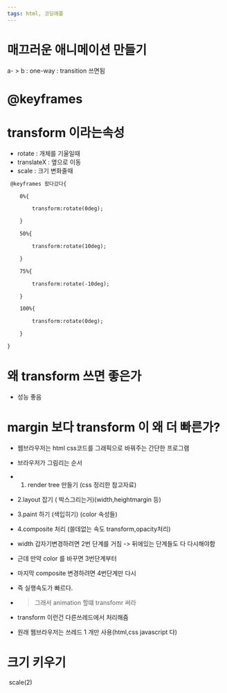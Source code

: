 ```yaml
---
tags: html, 코딩애플
---
```

# 매끄러운 애니메이션 만들기

a- > b
: one-way  : transition 쓰면됨


# @keyframes

# transform 이라는속성

- rotate : 개체를 기울일때
- translateX : 옆으로 이동
- scale : 크기 변화줄때

``` HTML
 @keyframes 왔다갔다{

    0%{

        transform:rotate(0deg);

    }

    50%{

        transform:rotate(10deg);

    }

    75%{

        transform:rotate(-10deg);

    }

    100%{

        transform:rotate(0deg);

    }

}
```

# 왜 transform 쓰면 좋은가

- 성능 좋음

# margin 보다 transform 이 왜 더 빠른가?

- 웹브라우저는 html css코드를 그래픽으로 바꿔주는 간단한 프로그램
- 브라우저가 그림리는 순서
- 1. render tree 만들기 (css 정리한 참고자료)
- 2.layout 잡기 ( 박스그리는거)(width,heightmargin 등)
- 3.paint 하기 (색입히기) (color 속성들)
- 4.composite 처리 (쓸데없는 속도 transform,opacity처리)


- width 갑자기변경하려면 2번 단계를 거침 -> 뒤에있는 단계들도 다 다시해야함
- 근데 만약 color 를 바꾸면 3번단계부터
- 마지막 composite 변경하려면 4번단계만 다시
- 즉 실행속도가 빠르다.


- > 그래서 animation 할떄 transfomr 써라
- transform 이런건 다른쓰레드에서 처리해줌
- 원래 웹브라우저는 쓰레드 1 개만 사용(html,css javascript 다)


# 크기 키우기

 scale(2)